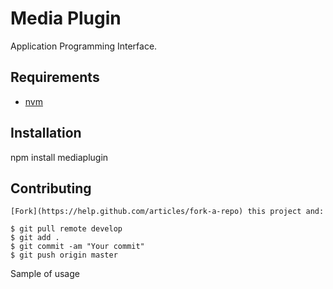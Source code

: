 # Media Plugin

Application Programming Interface.

## Requirements

* [nvm](https://github.com/creationix/nvm)

## Installation


npm install mediaplugin

## Contributing

    [Fork](https://help.github.com/articles/fork-a-repo) this project and:

    $ git pull remote develop
    $ git add .
    $ git commit -am "Your commit"
    $ git push origin master


Sample of usage


